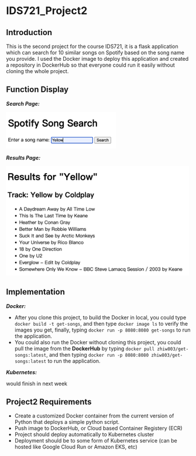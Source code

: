 # IDS721_Project2
## Introduction
This is the second project for the course IDS721, it is a flask application which can search for 10 similar songs on Spotify based on the song name you provide. I used the Docker image to deploy this application and created a repository in DockerHub so that everyone could run it easily without cloning the whole project.

## Function Display
___Search Page:___   

<img src="https://github.com/Gary-Zhigang/IDS721_Project2/blob/main/images/p1.png" alt="Your image description" width="300" height="100">

___Results Page:___  

<img src="https://github.com/Gary-Zhigang/IDS721_Project2/blob/main/images/p2.png" alt="Your image description" width="500" height="300"> 

## Implementation 
___Docker:___   

* After you clone this project, to build the Docker in local, you could type ``docker build -t get-songs``, and then type ``docker image ls`` to verify the images you get, finally, typing ``docker run -p 8080:8080 get-songs`` to run the application.
* You could also run the Docker without cloning this project, you could pull the image from the **DockerHub** by typing ``docker pull zhiw803/get-songs:latest``, and then typing ``docker run -p 8080:8080 zhiw803/get-songs:latest`` to run the application.

___Kubernetes:___  

would finish in next week


## Project2 Requirements

* Create a customized Docker container from the current version of Python that deploys a simple python script.
* Push image to DockerHub, or Cloud based Container Registery (ECR)
* Project should deploy automatically to Kubernetes cluster
* Deployment should be to some form of Kubernetes service (can be hosted like Google Cloud Run or Amazon EKS, etc)
